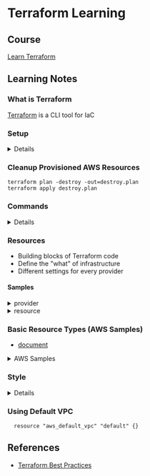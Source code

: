 # Terraform Learning

## Course

[Learn Terraform](https://www.linkedin.com/learning/learning-terraform-2/welcome?u=2138932)

## Learning Notes

### What is Terraform

[Terraform](https://github.com/hashicorp/terraform) is a CLI tool for IaC

### Setup

<details>
  <summary>Details</summary>
  
  1. Download and install from https://www.terraform.io/
  2. Setup system PATH
  3. Create AWS profile and setup locally
  4. Setup provider "aws" in first_code.tf
</details>

### Cleanup Provisioned AWS Resources

    terraform plan -destroy -out=destroy.plan
    terraform apply destroy.plan
    
### Commands

<details>
  <summary>Details</summary>
  
<details>
  <summary>terraform init</summary>
  
  1. After init, a ".terraform" folder will be created in current path
  2. During init, Terraform searches the configuration for both direct and indirect references to providers and attempts
   to load the required plugins.
</details>

<details>
  <summary>terraform apply</summary>
  
  - terraform apply
  1. An execution plan will be generated for review.
  2. Reply 'yes' to execute the plan
  3. Execution sample: "Apply complete! Resources: 1 added, 0 changed, 0 destroyed."
  
  - terraform apply xxx.plan
  1. xxx.plan needs to be generated by "terraform plan" everytime
  
  - terraform apply -auto-approve - no prompt when applying
</details>

<details>
  <summary>terraform plan</summary>
  
  1. Check infrastructure state, compare, show results and resource actions if needed
  2. With -destroy option, it will list down what will be destroyed
  3. With -out option, the plan result will be stored in a binary file afterward,
  e.g. terraform plan -destroy -out=destroy.plan
</details>

<details>
  <summary>terraform show</summary>
  
  - terraform show result.plan - display plan content 
  - terraform show - display all states
  - terraform show -json - display all states info in json format
</details>

<details>
  <summary>terraform state</summary>
  
  1. for local storage (in-memory), it's a local terraform.tfstate file (in json format)
  2. remote storage - for team work and version control maybe
  
  - terraform state list - list all terraform resources
  - terraform state show RESOURCE_NAME - show one resource state
</details>

<details>
  <summary>terraform graph - view infrastructure in a graph</summary>
  
  1. generate a visual representation in DOT format which can be used by GraphViz to generate charts.
  2. copy paste output into an online editor to check chart, e.g. [GraphvizOnline](https://dreampuf.github.io/GraphvizOnline)
</details>

</details>

### Resources

- Building blocks of Terraform code
- Define the "what" of infrastructure
- Different settings for every provider

#### Samples

<details>
  <summary>provider</summary>
  
  ```
    provider "aws" {
      profile = "default"
      region = "ap-southeast-2"
    }
  ```
</details>

<details>
  <summary>resource</summary>
  
  ```
    resource "aws_s3_bucket" "tf_course" {
      bucket = "tf-course-20200830"
      acl    = "private"
    }
  ```
</details>

### Basic Resource Types (AWS Samples)

- [document](https://registry.terraform.io/providers/hashicorp/aws/latest/docs)

<details>
  <summary>AWS Samples</summary>
  
  <details>
    <summary>aws_s3_bucket</summary>
    
    resource "aws_s3_bucket" "terraform_resource_name" {
      bucket = "s3-bucket-unique-name"
      acl    = "private"
      tags = {
        "Terraform" : "true"
      }
      policy = "${file("policy.json")}"
      
      website {
            index_document = "index.html"
            error_document = "error.html"
      }
    }
  </details>
  
  <details>
    <summary>aws_default_vpc</summary>
      
      resource "aws_default_vpc" "default" {
        tags = {
          Name = "Default VPC"
        }
      }
  </details>
  
  <details>
    <summary>aws_security_group</summary>
    
    ...
    
  </details>
  
  <details>
    <summary>aws_instance</summary>
    
    ...
    
  </details>
</details>

### Style

<details>
  <summary>Details</summary>
  
  - Indent two spaces
  - Single meta-arguments first
  - Block meta-arguments last
  - Blank lines for clarity
  - Group single arguments
  - Think about readability
  
</details>

 ### Using Default VPC
 
```
  resource "aws_default_vpc" "default" {}
```
 
 ## References
 
- [Terraform Best Practices](https://www.terraform-best-practices.com/)